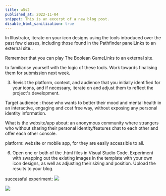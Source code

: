 ```yaml
---
title: w5s2
published_at: 2022-11-04
snippet: This is an excerpt of a new blog post.
disable_html_sanitization: true
---
```


 In Illustrator, iterate on your icon designs using the tools introduced over the past few classes, including those found in the Pathfinder panelLinks to an external site..
 
  Remember that you can play The Boolean GameLinks to an external site.
  
   to familiarise yourself with the logic of these tools. Work towards finalising them for submission next week.



3. Revisit the platform, context, and audience that you initially identified for your icons, and if necessary, iterate on and adjust them to reflect the project's development.


Target audience : 
those who wants to better their mood and mental health in an interactive, engaging and cost free way, without exposing any personal identity information. 

What is the website/app about:
an anonymous community where strangers who without sharing their personal identity/features chat to each other and offer each other console.


platform: 
website or mobile app, for they are easily accessible to all.

6. Open one or both of the .html files in Visual Studio Code. Experiment with swapping out the existing images in the template with your own icon designs, as well as adjusting their sizing and position. Upload the results to your blog.

successful experiment:
![ ](w5s2/1.png)

![ ](w5s2/2.png)